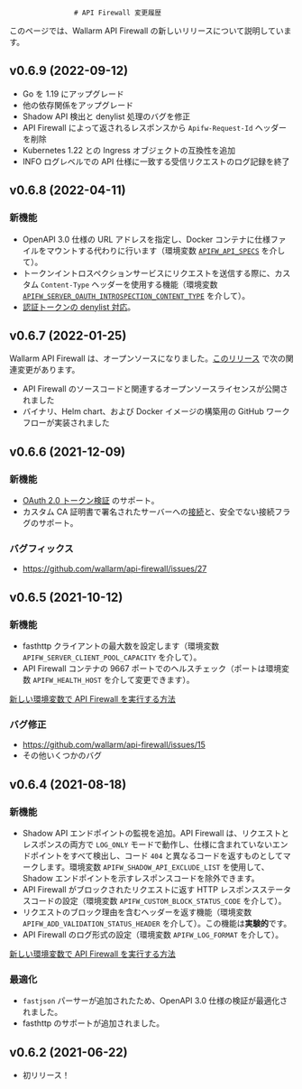 					# API Firewall 変更履歴

このページでは、Wallarm API Firewall の新しいリリースについて説明しています。

## v0.6.9 (2022-09-12)

* Go を 1.19 にアップグレード
* 他の依存関係をアップグレード
* Shadow API 検出と denylist 処理のバグを修正
* API Firewall によって返されるレスポンスから `Apifw-Request-Id` ヘッダーを削除
* Kubernetes 1.22 との Ingress オブジェクトの互換性を追加
* INFO ログレベルでの API 仕様に一致する受信リクエストのログ記録を終了

## v0.6.8 (2022-04-11)

### 新機能

* OpenAPI 3.0 仕様の URL アドレスを指定し、Docker コンテナに仕様ファイルをマウントする代わりに行います（環境変数 [`APIFW_API_SPECS`](installation-guides/docker-container.md#apifw-api-specs) を介して）。
* トークンイントロスペクションサービスにリクエストを送信する際に、カスタム `Content-Type` ヘッダーを使用する機能（環境変数 [`APIFW_SERVER_OAUTH_INTROSPECTION_CONTENT_TYPE`](installation-guides/docker-container.md#apifw-server-oauth-introspection-content-type) を介して）。
* [認証トークンの denylist 対応](installation-guides/docker-container.md#blocking-requests-with-compromised-authentication-tokens)。

## v0.6.7 (2022-01-25)

Wallarm API Firewall は、オープンソースになりました。[このリリース](https://github.com/wallarm/api-firewall/releases/tag/v0.6.7) で次の関連変更があります。

* API Firewall のソースコードと関連するオープンソースライセンスが公開されました
* バイナリ、Helm chart、および Docker イメージの構築用の GitHub ワークフローが実装されました

## v0.6.6 (2021-12-09)

### 新機能

* [OAuth 2.0 トークン検証](installation-guides/docker-container.md#validation-of-request-authentication-tokens) のサポート。
* カスタム CA 証明書で署名されたサーバーへの[接続](installation-guides/docker-container.md#protected-application-ssltls-settings)と、安全でない接続フラグのサポート。

### バグフィックス

* https://github.com/wallarm/api-firewall/issues/27

## v0.6.5 (2021-10-12)

### 新機能

* fasthttp クライアントの最大数を設定します（環境変数 `APIFW_SERVER_CLIENT_POOL_CAPACITY` を介して）。
* API Firewall コンテナの 9667 ポートでのヘルスチェック（ポートは環境変数 `APIFW_HEALTH_HOST` を介して変更できます）。

[新しい環境変数で API Firewall を実行する方法](installation-guides/docker-container.md)

### バグ修正

* https://github.com/wallarm/api-firewall/issues/15
* その他いくつかのバグ

## v0.6.4 (2021-08-18)

### 新機能

* Shadow API エンドポイントの監視を追加。API Firewall は、リクエストとレスポンスの両方で `LOG_ONLY` モードで動作し、仕様に含まれていないエンドポイントをすべて検出し、コード `404` と異なるコードを返すものとしてマークします。環境変数 `APIFW_SHADOW_API_EXCLUDE_LIST` を使用して、Shadow エンドポイントを示すレスポンスコードを除外できます。
* API Firewall がブロックされたリクエストに返す HTTP レスポンスステータスコードの設定（環境変数 `APIFW_CUSTOM_BLOCK_STATUS_CODE` を介して）。
* リクエストのブロック理由を含むヘッダーを返す機能（環境変数 `APIFW_ADD_VALIDATION_STATUS_HEADER` を介して）。この機能は**実験的**です。
* API Firewall のログ形式の設定（環境変数 `APIFW_LOG_FORMAT` を介して）。

[新しい環境変数で API Firewall を実行する方法](installation-guides/docker-container.md)

### 最適化

* `fastjson` パーサーが追加されたため、OpenAPI 3.0 仕様の検証が最適化されました。
* fasthttp のサポートが追加されました。

## v0.6.2 (2021-06-22)

* 初リリース！